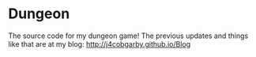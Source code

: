 # Dungeon
The source code for my dungeon game!
The previous updates and things like that are at my blog:
http://j4cobgarby.github.io/Blog
